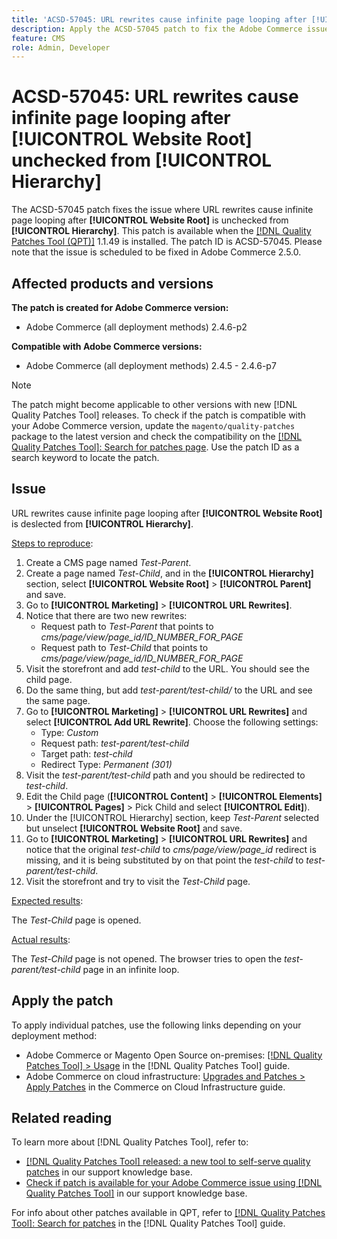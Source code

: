 ```yaml
---
title: 'ACSD-57045: URL rewrites cause infinite page looping after [!UICONTROL Website Root] unchecked from [!UICONTROL Hierarchy]'
description: Apply the ACSD-57045 patch to fix the Adobe Commerce issue where URL rewrites cause infinite page looping after [!UICONTROL Website Root] is unchecked from [!UICONTROL Hierarchy].
feature: CMS
role: Admin, Developer
---
```


# ACSD-57045: URL rewrites cause infinite page looping after [!UICONTROL Website Root] unchecked from [!UICONTROL Hierarchy]

The ACSD-57045 patch fixes the issue where URL rewrites cause infinite page looping after **[!UICONTROL Website Root]** is unchecked from **[!UICONTROL Hierarchy]**. This patch is available when the [[!DNL Quality Patches Tool (QPT)]](/help/announcements/adobe-commerce-announcements/magento-quality-patches-released-new-tool-to-self-serve-quality-patches.md) 1.1.49 is installed. The patch ID is ACSD-57045. Please note that the issue is scheduled to be fixed in Adobe Commerce 2.5.0.

## Affected products and versions

**The patch is created for Adobe Commerce version:**

* Adobe Commerce (all deployment methods) 2.4.6-p2

**Compatible with Adobe Commerce versions:**

* Adobe Commerce (all deployment methods) 2.4.5 - 2.4.6-p7

>[!NOTE]
>
>The patch might become applicable to other versions with new [!DNL Quality Patches Tool] releases. To check if the patch is compatible with your Adobe Commerce version, update the `magento/quality-patches` package to the latest version and check the compatibility on the [[!DNL Quality Patches Tool]: Search for patches page](https://experienceleague.adobe.com/tools/commerce-quality-patches/index.html). Use the patch ID as a search keyword to locate the patch.

## Issue

URL rewrites cause infinite page looping  after **[!UICONTROL Website Root]** is deslected from **[!UICONTROL Hierarchy]**.

<u>Steps to reproduce</u>:

1. Create a CMS page named *Test-Parent*.
1. Create a page named *Test-Child*, and in the **[!UICONTROL Hierarchy]** section, select **[!UICONTROL Website Root]** > **[!UICONTROL Parent]** and save.
1. Go to **[!UICONTROL Marketing]** > **[!UICONTROL URL Rewrites]**.
1. Notice that there are two new rewrites:
   * Request path to *Test-Parent* that points to *cms/page/view/page_id/ID_NUMBER_FOR_PAGE*
   * Request path to *Test-Child* that points to *cms/page/view/page_id/ID_NUMBER_FOR_PAGE*
1. Visit the storefront and add *test-child* to the URL. You should see the child page.
1. Do the same thing, but add *test-parent/test-child/* to the URL and see the same page.
1. Go to **[!UICONTROL Marketing]** > **[!UICONTROL URL Rewrites]** and select **[!UICONTROL Add URL Rewrite]**. Choose the following settings:
   * Type: *Custom*
   * Request path: *test-parent/test-child*
   * Target path: *test-child*
   * Redirect Type: *Permanent (301)*
1. Visit the *test-parent/test-child* path and you should be redirected to *test-child*.
1. Edit the Child page (**[!UICONTROL Content]** > **[!UICONTROL Elements]** > **[!UICONTROL Pages]** > Pick Child and select **[!UICONTROL Edit]**).
1. Under the [!UICONTROL Hierarchy] section, keep *Test-Parent* selected but unselect **[!UICONTROL Website Root]** and save.
1. Go to **[!UICONTROL Marketing]** > **[!UICONTROL URL Rewrites]** and notice that the original *test-child* to *cms/page/view/page_id* redirect is missing, and it is being substituted by on that point the *test-child* to *test-parent/test-child*.
1. Visit the storefront and try to visit the *Test-Child* page.

<u>Expected results</u>:

The *Test-Child* page is opened.

<u>Actual results</u>:

The *Test-Child* page is not opened. The browser tries to open the *test-parent/test-child* page in an infinite loop.

## Apply the patch

To apply individual patches, use the following links depending on your deployment method:

* Adobe Commerce or Magento Open Source on-premises: [[!DNL Quality Patches Tool] > Usage](https://experienceleague.adobe.com/docs/commerce-operations/tools/quality-patches-tool/usage.html) in the [!DNL Quality Patches Tool] guide.
* Adobe Commerce on cloud infrastructure: [Upgrades and Patches > Apply Patches](https://experienceleague.adobe.com/docs/commerce-cloud-service/user-guide/develop/upgrade/apply-patches.html) in the Commerce on Cloud Infrastructure guide.

## Related reading

To learn more about [!DNL Quality Patches Tool], refer to:

* [[!DNL Quality Patches Tool] released: a new tool to self-serve quality patches](/help/announcements/adobe-commerce-announcements/magento-quality-patches-released-new-tool-to-self-serve-quality-patches.md) in our support knowledge base.
* [Check if patch is available for your Adobe Commerce issue using [!DNL Quality Patches Tool]](/help/support-tools/patches-available-in-qpt-tool/check-patch-for-magento-issue-with-magento-quality-patches.md) in our support knowledge base.

For info about other patches available in QPT, refer to [[!DNL Quality Patches Tool]: Search for patches](https://experienceleague.adobe.com/tools/commerce-quality-patches/index.html) in the [!DNL Quality Patches Tool] guide.
